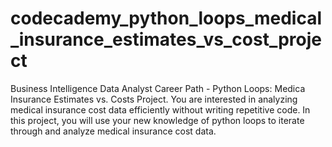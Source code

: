 # codecademy_python_loops_medical_insurance_estimates_vs_cost_project
Business Intelligence Data Analyst Career Path - Python Loops: Medica Insurance Estimates vs. Costs Project. You are interested in analyzing medical insurance cost data efficiently without writing repetitive code. In this project, you will use your new knowledge of python loops to iterate through and analyze medical insurance cost data. 
